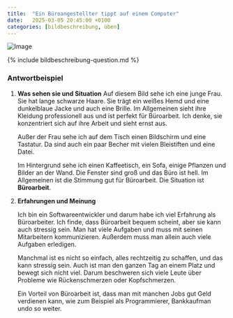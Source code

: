 ```yaml
---
title:  "Ein Büroangestellter tippt auf einem Computer"
date:   2025-03-05 20:45:00 +0100
categories: [bildbeschreibung, üben]
---
```


![Image]({{site.baseurl}}/uploads/EinBuroangestellter_Buro.png)

{% include bildbeschreibung-question.md %}

### Antwortbeispiel ###

1. **Was sehen sie und Situation**
    Auf diesem Bild sehe ich eine junge Frau. Sie hat lange schwarze Haare. Sie trägt ein weißes Hemd und eine dunkelblaue Jacke und auch eine Brille. Im Allgemeinen sieht ihre Kleidung professionell aus und ist perfekt für Büroarbeit. Ich denke, sie konzentriert sich auf ihre Arbeit und sieht ernst aus.

    Außer der Frau sehe ich auf dem Tisch einen Bildschirm und eine Tastatur. Da sind auch ein paar Becher mit vielen Bleistiften und eine Datei.

    Im Hintergrund sehe ich einen Kaffeetisch, ein Sofa, einige Pflanzen und Bilder an der Wand. Die Fenster sind groß und das Büro ist hell. Im Allgemeinen ist die Stimmung gut für Büroarbeit. Die Situation ist **Büroarbeit**.

2. **Erfahrungen und Meinung**

    Ich bin ein Softwareentwickler und darum habe ich viel Erfahrung als Büroarbeiter. Ich finde, dass Büroarbeit bequem scheint, aber sie kann auch stressig sein. Man hat viele Aufgaben und muss mit seinen Mitarbeitern kommunizieren. Außerdem muss man allein auch viele Aufgaben erledigen.

    Manchmal ist es nicht so einfach, alles rechtzeitig zu schaffen, und das kann stressig sein. Auch ist man den ganzen Tag an einem Platz und bewegt sich nicht viel. Darum beschweren sich viele Leute über Probleme wie Rückenschmerzen oder Kopfschmerzen.

    Ein Vorteil von Büroarbeit ist, dass man mit manchen Jobs gut Geld verdienen kann, wie zum Beispiel als Programmierer, Bankkaufman undo so weiter.